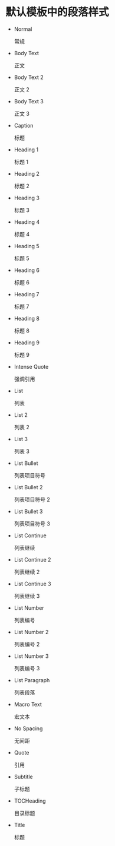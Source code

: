 # 默认模板中的段落样式

- Normal

    常规

- Body Text

    正文

- Body Text 2

    正文 2

- Body Text 3

    正文 3

- Caption

    标题

- Heading 1

    标题 1

- Heading 2

    标题 2

- Heading 3

    标题 3

- Heading 4

    标题 4

- Heading 5

    标题 5

- Heading 6

    标题 6

- Heading 7

    标题 7

- Heading 8

    标题 8

- Heading 9

    标题 9

- Intense Quote

    强调引用

- List

    列表

- List 2

    列表 2

- List 3

    列表 3

- List Bullet

    列表项目符号

- List Bullet 2

    列表项目符号 2

- List Bullet 3

    列表项目符号 3

- List Continue

    列表继续

- List Continue 2

    列表继续 2

- List Continue 3

    列表继续 3

- List Number

    列表编号

- List Number 2

    列表编号 2

- List Number 3

    列表编号 3

- List Paragraph

    列表段落

- Macro Text

    宏文本

- No Spacing

    无间距

- Quote

    引用

- Subtitle

    子标题

- TOCHeading

    目录标题

- Title

    标题
